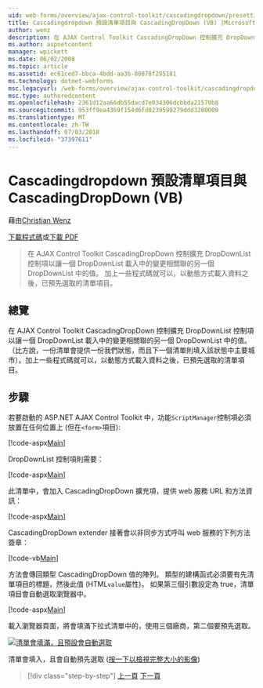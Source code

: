 ```yaml
---
uid: web-forms/overview/ajax-control-toolkit/cascadingdropdown/presetting-list-entries-with-cascadingdropdown-vb
title: Cascadingdropdown 預設清單項目與 CascadingDropDown (VB) |Microsoft Docs
author: wenz
description: 在 AJAX Control Toolkit CascadingDropDown 控制擴充 DropDownList 控制項以讓一個 DropDownList 載入中的變更相關聯 anoth 中的值...
ms.author: aspnetcontent
manager: wpickett
ms.date: 06/02/2008
ms.topic: article
ms.assetid: ec61ced7-bbca-4bdd-aa3b-80878f295181
ms.technology: dotnet-webforms
msc.legacyurl: /web-forms/overview/ajax-control-toolkit/cascadingdropdown/presetting-list-entries-with-cascadingdropdown-vb
msc.type: authoredcontent
ms.openlocfilehash: 2361d12aa66db55dacd7e034306dcbbda21570b8
ms.sourcegitcommit: 953ff9ea4369f154d6fd0239599279ddd3280009
ms.translationtype: MT
ms.contentlocale: zh-TW
ms.lasthandoff: 07/03/2018
ms.locfileid: "37397611"
---
```

<a name="presetting-list-entries-with-cascadingdropdown-vb"></a>Cascadingdropdown 預設清單項目與 CascadingDropDown (VB)
====================
藉由[Christian Wenz](https://github.com/wenz)

[下載程式碼](http://download.microsoft.com/download/9/0/7/907760b1-2c60-4f81-aeb6-ca416a573b0d/cascadingdropdown2.vb.zip)或[下載 PDF](http://download.microsoft.com/download/2/d/c/2dc10e34-6983-41d4-9c08-f78f5387d32b/CascadingDropDown2VB.pdf)

> 在 AJAX Control Toolkit CascadingDropDown 控制擴充 DropDownList 控制項以讓一個 DropDownList 載入中的變更相關聯的另一個 DropDownList 中的值。 加上一些程式碼就可以，以動態方式載入資料之後，已預先選取的清單項目。


## <a name="overview"></a>總覽

在 AJAX Control Toolkit CascadingDropDown 控制擴充 DropDownList 控制項以讓一個 DropDownList 載入中的變更相關聯的另一個 DropDownList 中的值。 （比方說，一份清單會提供一份我們狀態，而且下一個清單則填入該狀態中主要城市）。加上一些程式碼就可以，以動態方式載入資料之後，已預先選取的清單項目。

## <a name="steps"></a>步驟

若要啟動的 ASP.NET AJAX Control Toolkit 中，功能`ScriptManager`控制項必須放置在任何位置上 (但在`<form>`項目):

[!code-aspx[Main](presetting-list-entries-with-cascadingdropdown-vb/samples/sample1.aspx)]

DropDownList 控制項則需要：

[!code-aspx[Main](presetting-list-entries-with-cascadingdropdown-vb/samples/sample2.aspx)]

此清單中，會加入 CascadingDropDown 擴充項，提供 web 服務 URL 和方法資訊：

[!code-aspx[Main](presetting-list-entries-with-cascadingdropdown-vb/samples/sample3.aspx)]

CascadingDropDown extender 接著會以非同步方式呼叫 web 服務的下列方法簽章：

[!code-vb[Main](presetting-list-entries-with-cascadingdropdown-vb/samples/sample4.vb)]

方法會傳回類型 CascadingDropDown 值的陣列。 類型的建構函式必須要有先清單項目的標題，然後此值 (HTML`value`屬性)。 如果第三個引數設定為 true，清單項目會自動選取瀏覽器中。

[!code-aspx[Main](presetting-list-entries-with-cascadingdropdown-vb/samples/sample5.aspx)]

載入瀏覽器頁面，將會填滿下拉式清單中的，使用三個廠商，第二個要預先選取。


[![清單會填滿，且預設會自動選取](presetting-list-entries-with-cascadingdropdown-vb/_static/image2.png)](presetting-list-entries-with-cascadingdropdown-vb/_static/image1.png)

清單會填入，且會自動預先選取 ([按一下以檢視完整大小的影像](presetting-list-entries-with-cascadingdropdown-vb/_static/image3.png))

> [!div class="step-by-step"]
> [上一頁](using-cascadingdropdown-with-a-database-vb.md)
> [下一頁](using-auto-postback-with-cascadingdropdown-vb.md)
